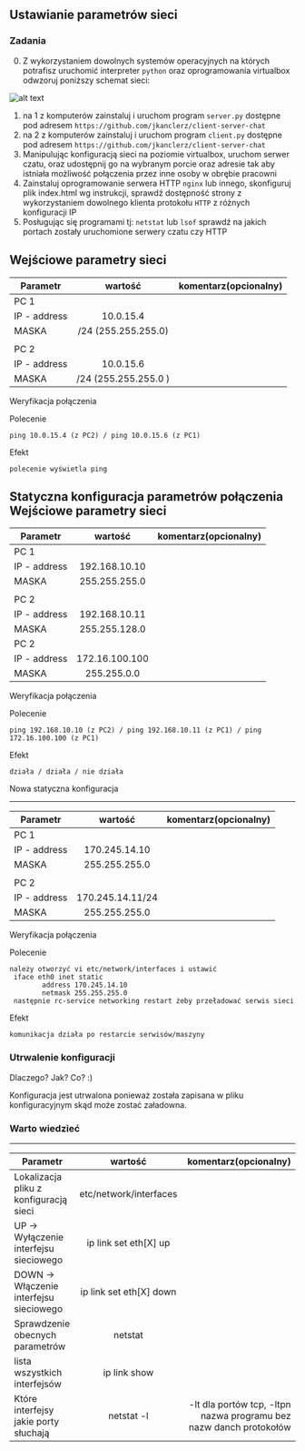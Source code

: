 ## Ustawianie parametrów sieci

### Zadania

0. Z wykorzystaniem dowolnych systemów operacyjnych na których potrafisz uruchomić interpreter ``python`` oraz oprogramowania virtualbox odwzoruj poniższy schemat sieci:

![alt text][network]

[network]: ./network.png "Logo Title Text 2"

1. na 1 z komputerów zainstaluj i uruchom program ``server.py`` dostępne pod adresem ``https://github.com/jkanclerz/client-server-chat``
2. na 2 z komputerów zainstaluj i uruchom program ``client.py`` dostępne pod adresem ``https://github.com/jkanclerz/client-server-chat``
3. Manipulując konfiguracją sieci na poziomie virtualbox, uruchom serwer czatu, oraz udostępnij go na wybranym porcie oraz adresie tak aby istniała możliwość połączenia przez inne osoby w obrębie pracowni
4. Zainstaluj oprogramowanie serwera HTTP ``nginx`` lub innego, skonfiguruj plik index.html wg instrukcji, sprawdź dostępność strony z wykorzystaniem dowolnego klienta protokołu ``HTTP`` z różnych konfiguracji IP
5. Posługując się programami tj: ``netstat`` lub ``lsof`` sprawdź na jakich portach zostały uruchomione serwery czatu czy HTTP

Wejściowe parametry sieci
-------------------------
| Parametr | wartość | komentarz(opcionalny) |
| ------------- |:-------------:| -----:|
|   PC 1 |  
| IP - address  | 10.0.15.4 | |
| MASKA  | /24 (255.255.255.0) | |
|   |  | |
| PC 2  |  | |
| IP - address  | 10.0.15.6 | |
| MASKA  | /24 (255.255.255.0 )| |

Weryfikacja połączenia

Polecenie
```
ping 10.0.15.4 (z PC2) / ping 10.0.15.6 (z PC1)
```

Efekt
```
polecenie wyświetla ping
```

Statyczna konfiguracja parametrów połączenia
Wejściowe parametry sieci
-------------------------
| Parametr | wartość | komentarz(opcionalny) |
| ------------- |:-------------:| -----:|
|   PC 1 |  
| IP - address  | 192.168.10.10 | |
| MASKA  | 255.255.255.0 | |
|   |  | |
| PC 2  |  | |
| IP - address  | 192.168.10.11 | |
| MASKA  | 255.255.128.0 | |
| PC 2  |  | |
| IP - address  | 172.16.100.100 | |
| MASKA  | 255.255.0.0 | |

Weryfikacja połączenia

Polecenie
```
ping 192.168.10.10 (z PC2) / ping 192.168.10.11 (z PC1) / ping 172.16.100.100 (z PC1)
```

Efekt
```
działa / działa / nie działa
```

Nowa statyczna konfiguracja 

-------------------------
| Parametr | wartość | komentarz(opcionalny) |
| ------------- |:-------------:| -----:|
|   PC 1 |  
| IP - address  | 170.245.14.10 | |
| MASKA  | 255.255.255.0 | |
|   |  | |
| PC 2  |  | |
| IP - address  | 170.245.14.11/24 | |
| MASKA  | 255.255.255.0 | |

Weryfikacja połączenia

Polecenie
```
należy otworzyć vi etc/network/interfaces i ustawić
 iface eth0 inet static
        address 170.245.14.10
        netmask 255.255.255.0
 następnie rc-service networking restart żeby przeładować serwis sieci
```

Efekt
```
komunikacja działa po restarcie serwisów/maszyny
```

### Utrwalenie konfiguracji

Dlaczego? Jak? Co? :)

Konfiguracja jest utrwalona ponieważ została zapisana w pliku konfiguracyjnym skąd  może zostać załadowna.

### Warto wiedzieć

-------------------------
| Parametr | wartość | komentarz(opcionalny) |
| ------------- |:-------------:| -----:|
| Lokalizacja pliku z konfiguracją sieci| etc/network/interfaces | |
| UP -> Wyłączenie interfejsu sieciowego| ip link set eth[X] up | |
| DOWN -> Włączenie interfejsu sieciowego| ip link set eth[X] down | |
| Sprawdzenie obecnych parametrów | netstat | |
| lista wszystkich interfejsów | ip link show | |
| Które interfejsy jakie porty słuchają | netstat -l | -lt dla portów tcp, -ltpn nazwa programu bez nazw danch protokołów |

